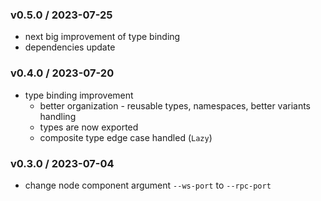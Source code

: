 ### v0.5.0 / 2023-07-25
- next big improvement of type binding
- dependencies update

### v0.4.0 / 2023-07-20
- type binding improvement
    - better organization - reusable types, namespaces, better variants handling
    - types are now exported
    - composite type edge case handled (`Lazy`)
    
### v0.3.0 / 2023-07-04
- change node component argument `--ws-port` to `--rpc-port`
